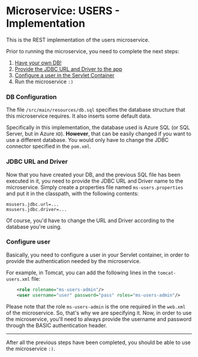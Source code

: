 # Microservice: USERS - Implementation
This is the REST implementation of the users microservice.

Prior to running the microservice, you need to complete the next steps:
1. [Have your own DB!](#db-configuration)
2. [Provide the JDBC URL and Driver to the app](#jdbc-url-and-driver)
3. [Configure a user in the Servlet Container](#configure-user)
4. Run the microservice `:)`

### DB Configuration
The file `/src/main/resources/db.sql` specifies the database structure that this microservice requires. It also inserts some default data.

Specifically in this implementation, the database used is Azure SQL (or SQL Server, but in Azure `XD`). __However__, that can be easily changed if you want to use a different database. You would only have to change the JDBC connector specified in the `pom.xml`.

### JDBC URL and Driver
Now that you have created your DB, and the previous SQL file has been executed in it, you need to provide the JDBC URL and Driver name to the microservice. Simply create a properties file named `ms-users.properties` and put it in the classpath, with the following contents:

```
msusers.jdbc.url=...
msusers.jdbc.driver=...
```

Of course, you'd have to change the URL and Driver according to the database you're using.

### Configure user
Basically, you need to configure a user in your Servlet container, in order to provide the authentication needed by the microservice.

For example, in Tomcat, you can add the following lines in the `tomcat-users.xml` file:

``` xml
	<role rolename="ms-users-admin"/>
  	<user username="user" password="pass" roles="ms-users-admin"/>
```

Please note that the role `ms-users-admin` is the one required in the `web.xml` of the microservice. So, that's why we are specifying it. Now, in order to use the microservice, you'll need to always provide the username and password through the BASIC authentication header.

---

After all the previous steps have been completed, you should be able to use the microservice `:)`.
